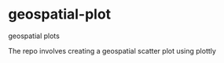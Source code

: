 # geospatial-plot
geospatial  plots

The repo involves creating a geospatial scatter plot using plottly
